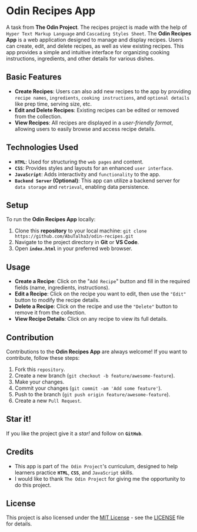 # Odin Recipes App
A task from **The Odin Project**. The recipes project is made with the help of `Hyper Text Markup Language` and `Cascading Styles Sheet`. The **Odin Recipes App** is a web application designed to manage and display recipes. Users can create, edit, and delete recipes, as well as view existing recipes. This app provides a simple and intuitive interface for organizing cooking instructions, ingredients, and other details for various dishes.

## Basic Features

- **Create Recipes**: Users can also add new recipes to the app by providing `recipe names`, `ingredients`, `cooking instructions`, and `optional details` like prep time, serving size, etc.
- **Edit and Delete Recipes**: Existing recipes can be edited or removed from the collection.
- **View Recipes**: All recipes are displayed in a *user-friendly format*, allowing users to easily browse and access recipe details.

## Technologies Used

- **`HTML`**: Used for structuring the `web pages` and content.
- **`CSS`**: Provides styles and layouts for an enhanced `user interface`.
- **`JavaScript`**: Adds interactivity and `functionality` to the app.
- **`Backend Server` (Optional)**: This app can utilize a backend server for `data storage` and `retrieval`, enabling data persistence.

## Setup

To run the **Odin Recipes App** locally:

1. Clone this **repository** to your local machine: `git clone https://github.com/AbuTalha3/odin-recipes.git`
2. Navigate to the project directory in **Git** or **VS Code**.
3. Open **`index.html`** in your preferred web browser.

## Usage

- **Create a Recipe**: Click on the "`Add Recipe`" button and fill in the required fields (name, ingredients, instructions).
- **Edit a Recipe**: Click on the recipe you want to edit, then use the `"Edit"` button to modify the recipe details.
- **Delete a Recipe**: Click on the recipe and use the `"Delete"` button to remove it from the collection.
- **View Recipe Details**: Click on any recipe to view its full details.

## Contribution

Contributions to the **Odin Recipes App** are always welcome! If you want to contribute, follow these steps:

1. Fork this `repository`.
2. Create a new branch (`git checkout -b feature/awesome-feature`).
3. Make your changes.
4. Commit your changes (`git commit -am 'Add some feature'`).
5. Push to the branch (`git push origin feature/awesome-feature`).
6. Create a new `Pull Request`.

## Star it!
If you like the project give it a *star!* and follow on **`GitHub`**.

## Credits

- This app is part of `The Odin Project`'s curriculum, designed to help learners practice **`HTML`**, **`CSS`**, and `JavaScript` skills.
- I would like to thank `The Odin Project` for giving me the opportunity to do this project.
## License

This project is also licensed under the [MIT License](https://opensource.org/licenses/MIT) - see the [LICENSE](LICENSE) file for details.


